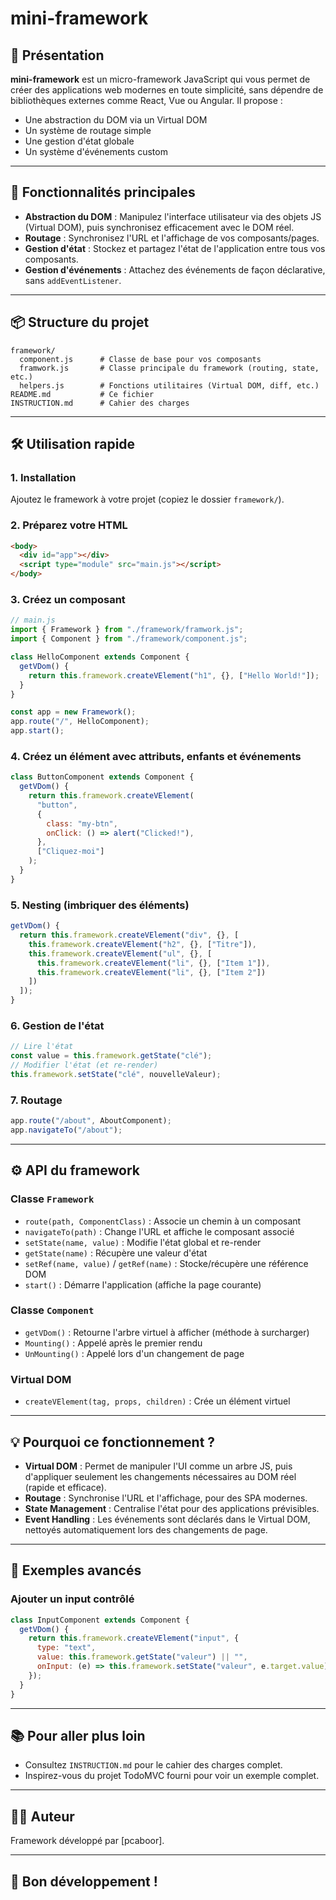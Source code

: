 # mini-framework

## 🚀 Présentation

**mini-framework** est un micro-framework JavaScript qui vous permet de créer des applications web modernes en toute simplicité, sans dépendre de bibliothèques externes comme React, Vue ou Angular. Il propose :

- Une abstraction du DOM via un Virtual DOM
- Un système de routage simple
- Une gestion d'état globale
- Un système d'événements custom

---

## 🧩 Fonctionnalités principales

- **Abstraction du DOM** : Manipulez l'interface utilisateur via des objets JS (Virtual DOM), puis synchronisez efficacement avec le DOM réel.
- **Routage** : Synchronisez l'URL et l'affichage de vos composants/pages.
- **Gestion d'état** : Stockez et partagez l'état de l'application entre tous vos composants.
- **Gestion d'événements** : Attachez des événements de façon déclarative, sans `addEventListener`.

---

## 📦 Structure du projet

```
framework/
  component.js      # Classe de base pour vos composants
  framwork.js       # Classe principale du framework (routing, state, etc.)
  helpers.js        # Fonctions utilitaires (Virtual DOM, diff, etc.)
README.md           # Ce fichier
INSTRUCTION.md      # Cahier des charges
```

---

## 🛠️ Utilisation rapide

### 1. Installation

Ajoutez le framework à votre projet (copiez le dossier `framework/`).

### 2. Préparez votre HTML

```html
<body>
  <div id="app"></div>
  <script type="module" src="main.js"></script>
</body>
```

### 3. Créez un composant

```js
// main.js
import { Framework } from "./framework/framwork.js";
import { Component } from "./framework/component.js";

class HelloComponent extends Component {
  getVDom() {
    return this.framework.createVElement("h1", {}, ["Hello World!"]);
  }
}

const app = new Framework();
app.route("/", HelloComponent);
app.start();
```

### 4. Créez un élément avec attributs, enfants et événements

```js
class ButtonComponent extends Component {
  getVDom() {
    return this.framework.createVElement(
      "button",
      {
        class: "my-btn",
        onClick: () => alert("Clicked!"),
      },
      ["Cliquez-moi"]
    );
  }
}
```

### 5. Nesting (imbriquer des éléments)

```js
getVDom() {
  return this.framework.createVElement("div", {}, [
    this.framework.createVElement("h2", {}, ["Titre"]),
    this.framework.createVElement("ul", {}, [
      this.framework.createVElement("li", {}, ["Item 1"]),
      this.framework.createVElement("li", {}, ["Item 2"])
    ])
  ]);
}
```

### 6. Gestion de l'état

```js
// Lire l'état
const value = this.framework.getState("clé");
// Modifier l'état (et re-render)
this.framework.setState("clé", nouvelleValeur);
```

### 7. Routage

```js
app.route("/about", AboutComponent);
app.navigateTo("/about");
```

---

## ⚙️ API du framework

### Classe `Framework`

- `route(path, ComponentClass)` : Associe un chemin à un composant
- `navigateTo(path)` : Change l'URL et affiche le composant associé
- `setState(name, value)` : Modifie l'état global et re-render
- `getState(name)` : Récupère une valeur d'état
- `setRef(name, value)` / `getRef(name)` : Stocke/récupère une référence DOM
- `start()` : Démarre l'application (affiche la page courante)

### Classe `Component`

- `getVDom()` : Retourne l'arbre virtuel à afficher (méthode à surcharger)
- `Mounting()` : Appelé après le premier rendu
- `UnMounting()` : Appelé lors d'un changement de page

### Virtual DOM

- `createVElement(tag, props, children)` : Crée un élément virtuel

---

## 💡 Pourquoi ce fonctionnement ?

- **Virtual DOM** : Permet de manipuler l'UI comme un arbre JS, puis d'appliquer seulement les changements nécessaires au DOM réel (rapide et efficace).
- **Routage** : Synchronise l'URL et l'affichage, pour des SPA modernes.
- **State Management** : Centralise l'état pour des applications prévisibles.
- **Event Handling** : Les événements sont déclarés dans le Virtual DOM, nettoyés automatiquement lors des changements de page.

---

## 📝 Exemples avancés

### Ajouter un input contrôlé

```js
class InputComponent extends Component {
  getVDom() {
    return this.framework.createVElement("input", {
      type: "text",
      value: this.framework.getState("valeur") || "",
      onInput: (e) => this.framework.setState("valeur", e.target.value),
    });
  }
}
```

---

## 📚 Pour aller plus loin

- Consultez `INSTRUCTION.md` pour le cahier des charges complet.
- Inspirez-vous du projet TodoMVC fourni pour voir un exemple complet.

---

## 🧑‍💻 Auteur

Framework développé par [pcaboor].

---

## 🏁 Bon développement !
